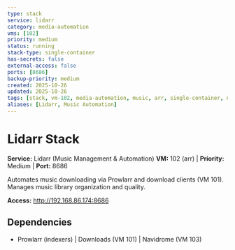 ```yaml
---
type: stack
service: lidarr
category: media-automation
vms: [102]
priority: medium
status: running
stack-type: single-container
has-secrets: false
external-access: false
ports: [8686]
backup-priority: medium
created: 2025-10-26
updated: 2025-10-26
tags: [stack, vm-102, media-automation, music, arr, single-container, no-secrets]
aliases: [Lidarr, Music Automation]
---
```


# Lidarr Stack

**Service:** Lidarr (Music Management & Automation)
**VM:** 102 (arr) | **Priority:** Medium | **Port:** 8686

Automates music downloading via Prowlarr and download clients (VM 101). Manages music library organization and quality.

**Access:** http://192.168.86.174:8686

## Dependencies
- Prowlarr (indexers) | Downloads (VM 101) | Navidrome (VM 103)

